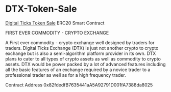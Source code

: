 # DTX-Token-Sale

[Digital Ticks Token Sale](https://www.digitalticks.com/) ERC20 Smart Contract

FIRST EVER COMMODITY - CRYPTO EXCHANGE



A First ever commodity - crypto exchange well designed by traders for traders.
Digital Ticks Exchange (DTX) is just not another crypto to crypto exchange but is
also a semi-algorithm platform provider in its own. DTX plans to cater to all types
of crypto assets as well as commodity to crypto assets. DTX would be power
packed by a lot of advanced features including all the basic features of an
exchange required by a novice trader to a professional trader as well as for a high
frequency trader. 


Contract Address  0x82fdedfB7635441aA5A92791D001fA7388da8025


